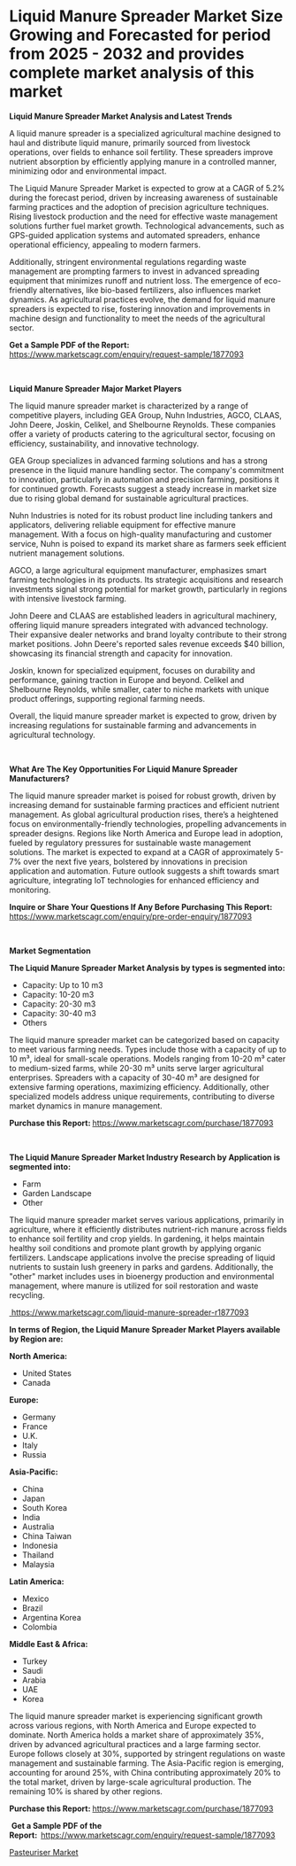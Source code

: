 <p><h1>Liquid Manure Spreader Market Size Growing and Forecasted for period from 2025 - 2032 and provides complete market analysis of this market</h1></p><p><strong>Liquid Manure Spreader Market Analysis and Latest Trends</strong></p>
<p><p>A liquid manure spreader is a specialized agricultural machine designed to haul and distribute liquid manure, primarily sourced from livestock operations, over fields to enhance soil fertility. These spreaders improve nutrient absorption by efficiently applying manure in a controlled manner, minimizing odor and environmental impact.</p><p>The Liquid Manure Spreader Market is expected to grow at a CAGR of 5.2% during the forecast period, driven by increasing awareness of sustainable farming practices and the adoption of precision agriculture techniques. Rising livestock production and the need for effective waste management solutions further fuel market growth. Technological advancements, such as GPS-guided application systems and automated spreaders, enhance operational efficiency, appealing to modern farmers.</p><p>Additionally, stringent environmental regulations regarding waste management are prompting farmers to invest in advanced spreading equipment that minimizes runoff and nutrient loss. The emergence of eco-friendly alternatives, like bio-based fertilizers, also influences market dynamics. As agricultural practices evolve, the demand for liquid manure spreaders is expected to rise, fostering innovation and improvements in machine design and functionality to meet the needs of the agricultural sector.</p></p>
<p><strong>Get a Sample PDF of the Report:&nbsp;</strong> <a href="https://www.marketscagr.com/enquiry/request-sample/1877093?utm_campaign=2115&utm_medium=2&utm_source=Github&utm_content=ia&utm_term=19022025&utm_id=liquid-manure-spreader">https://www.marketscagr.com/enquiry/request-sample/1877093</a></p>
<p>&nbsp;</p>
<p><strong>Liquid Manure Spreader Major Market Players</strong></p>
<p><p>The liquid manure spreader market is characterized by a range of competitive players, including GEA Group, Nuhn Industries, AGCO, CLAAS, John Deere, Joskin, Celikel, and Shelbourne Reynolds. These companies offer a variety of products catering to the agricultural sector, focusing on efficiency, sustainability, and innovative technology.</p><p>GEA Group specializes in advanced farming solutions and has a strong presence in the liquid manure handling sector. The company's commitment to innovation, particularly in automation and precision farming, positions it for continued growth. Forecasts suggest a steady increase in market size due to rising global demand for sustainable agricultural practices.</p><p>Nuhn Industries is noted for its robust product line including tankers and applicators, delivering reliable equipment for effective manure management. With a focus on high-quality manufacturing and customer service, Nuhn is poised to expand its market share as farmers seek efficient nutrient management solutions.</p><p>AGCO, a large agricultural equipment manufacturer, emphasizes smart farming technologies in its products. Its strategic acquisitions and research investments signal strong potential for market growth, particularly in regions with intensive livestock farming.</p><p>John Deere and CLAAS are established leaders in agricultural machinery, offering liquid manure spreaders integrated with advanced technology. Their expansive dealer networks and brand loyalty contribute to their strong market positions. John Deere's reported sales revenue exceeds $40 billion, showcasing its financial strength and capacity for innovation.</p><p>Joskin, known for specialized equipment, focuses on durability and performance, gaining traction in Europe and beyond. Celikel and Shelbourne Reynolds, while smaller, cater to niche markets with unique product offerings, supporting regional farming needs.</p><p>Overall, the liquid manure spreader market is expected to grow, driven by increasing regulations for sustainable farming and advancements in agricultural technology.</p></p>
<p>&nbsp;</p>
<p><strong>What Are The Key Opportunities For Liquid Manure Spreader Manufacturers?</strong></p>
<p><p>The liquid manure spreader market is poised for robust growth, driven by increasing demand for sustainable farming practices and efficient nutrient management. As global agricultural production rises, there’s a heightened focus on environmentally-friendly technologies, propelling advancements in spreader designs. Regions like North America and Europe lead in adoption, fueled by regulatory pressures for sustainable waste management solutions. The market is expected to expand at a CAGR of approximately 5-7% over the next five years, bolstered by innovations in precision application and automation. Future outlook suggests a shift towards smart agriculture, integrating IoT technologies for enhanced efficiency and monitoring.</p></p>
<p><strong>Inquire or Share Your Questions If Any Before Purchasing This Report:</strong> <a href="https://www.marketscagr.com/enquiry/pre-order-enquiry/1877093?utm_campaign=2115&utm_medium=2&utm_source=Github&utm_content=ia&utm_term=19022025&utm_id=liquid-manure-spreader">https://www.marketscagr.com/enquiry/pre-order-enquiry/1877093</a></p>
<p>&nbsp;</p>
<p><strong>Market Segmentation</strong></p>
<p><strong>The Liquid Manure Spreader Market Analysis by types is segmented into:</strong></p>
<p><ul><li>Capacity: Up to 10 m3</li><li>Capacity: 10-20 m3</li><li>Capacity: 20-30 m3</li><li>Capacity: 30-40 m3</li><li>Others</li></ul></p>
<p><p>The liquid manure spreader market can be categorized based on capacity to meet various farming needs. Types include those with a capacity of up to 10 m³, ideal for small-scale operations. Models ranging from 10-20 m³ cater to medium-sized farms, while 20-30 m³ units serve larger agricultural enterprises. Spreaders with a capacity of 30-40 m³ are designed for extensive farming operations, maximizing efficiency. Additionally, other specialized models address unique requirements, contributing to diverse market dynamics in manure management.</p></p>
<p><strong>Purchase this Report:&nbsp;</strong><a href="https://www.marketscagr.com/purchase/1877093?utm_campaign=2115&utm_medium=2&utm_source=Github&utm_content=ia&utm_term=19022025&utm_id=liquid-manure-spreader">https://www.marketscagr.com/purchase/1877093</a></p>
<p>&nbsp;</p>
<p><strong>The Liquid Manure Spreader Market Industry Research by Application is segmented into:</strong></p>
<p><ul><li>Farm</li><li>Garden Landscape</li><li>Other</li></ul></p>
<p><p>The liquid manure spreader market serves various applications, primarily in agriculture, where it efficiently distributes nutrient-rich manure across fields to enhance soil fertility and crop yields. In gardening, it helps maintain healthy soil conditions and promote plant growth by applying organic fertilizers. Landscape applications involve the precise spreading of liquid nutrients to sustain lush greenery in parks and gardens. Additionally, the "other" market includes uses in bioenergy production and environmental management, where manure is utilized for soil restoration and waste recycling.</p></p>
<p><a href="https://www.marketscagr.com/liquid-manure-spreader-r1877093?utm_campaign=2115&utm_medium=2&utm_source=Github&utm_content=ia&utm_term=19022025&utm_id=liquid-manure-spreader">&nbsp;https://www.marketscagr.com/liquid-manure-spreader-r1877093</a></p>
<p><strong>In terms of Region, the Liquid Manure Spreader Market Players available by Region are:</strong></p>
<p>
    <p> <strong> North America: </strong>
        <ul>
            <li>United States</li>
            <li>Canada</li>
        </ul>
        </p> 
    <p> <strong> Europe: </strong>
        <ul>
            <li>Germany</li>
            <li>France</li>
            <li>U.K.</li>
            <li>Italy</li>
            <li>Russia</li>
        </ul>
        </p> 
    <p> <strong> Asia-Pacific: </strong>
        <ul>
            <li>China</li>
            <li>Japan</li>
            <li>South Korea</li>
            <li>India</li>
            <li>Australia</li>
            <li>China Taiwan</li>
            <li>Indonesia</li>
            <li>Thailand</li>
            <li>Malaysia</li>
        </ul>
        </p> 
    <p> <strong> Latin America: </strong>
        <ul>
            <li>Mexico</li>
            <li>Brazil</li>
            <li>Argentina Korea</li>
            <li>Colombia</li>
        </ul>
        </p> 
    <p> <strong> Middle East & Africa: </strong>
        <ul>
            <li>Turkey</li>
            <li>Saudi</li>
            <li>Arabia</li>
            <li>UAE</li>
            <li>Korea</li>
        </ul>
    </p>
    </p>
<p><p>The liquid manure spreader market is experiencing significant growth across various regions, with North America and Europe expected to dominate. North America holds a market share of approximately 35%, driven by advanced agricultural practices and a large farming sector. Europe follows closely at 30%, supported by stringent regulations on waste management and sustainable farming. The Asia-Pacific region is emerging, accounting for around 25%, with China contributing approximately 20% to the total market, driven by large-scale agricultural production. The remaining 10% is shared by other regions.</p></p>
<p><strong>Purchase this Report: </strong><a href="https://www.marketscagr.com/purchase/1877093?utm_campaign=2115&utm_medium=2&utm_source=Github&utm_content=ia&utm_term=19022025&utm_id=liquid-manure-spreader">https://www.marketscagr.com/purchase/1877093</a></p>
<p>&nbsp;<strong>Get a Sample PDF of the Report:&nbsp;&nbsp;</strong><a href="https://www.marketscagr.com/enquiry/request-sample/1877093?utm_campaign=2115&utm_medium=2&utm_source=Github&utm_content=ia&utm_term=19022025&utm_id=liquid-manure-spreader">https://www.marketscagr.com/enquiry/request-sample/1877093</a></p>
<p><strong></strong></p>
<p><p><a href="https://github.com/joannesouthgate/Market-Research-Report-List-5/blob/main/pasteuriser-market.md?utm_campaign=2115&utm_medium=2&utm_source=Github&utm_content=ia&utm_term=19022025&utm_id=liquid-manure-spreader">Pasteuriser Market</a></p></p>
